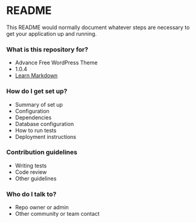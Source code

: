 # README #

This README would normally document whatever steps are necessary to get your application up and running.

### What is this repository for? ###

* Advance Free WordPress Theme
* 1.0.4
* [Learn Markdown](https://bitbucket.org/tutorials/markdowndemo)

### How do I get set up? ###

* Summary of set up
* Configuration
* Dependencies
* Database configuration
* How to run tests
* Deployment instructions

### Contribution guidelines ###

* Writing tests
* Code review
* Other guidelines

### Who do I talk to? ###

* Repo owner or admin
* Other community or team contact